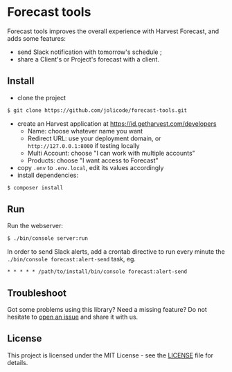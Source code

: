 # Forecast tools

Forecast tools improves the overall experience with Harvest Forecast, and adds some features:

 * send Slack notification with tomorrow's schedule ;
 * share a Client's or Project's forecast with a client.

## Install

 * clone the project

```sh
$ git clone https://github.com/jolicode/forecast-tools.git
```
 * create an Harvest application at https://id.getharvest.com/developers
   * Name: choose whatever name you want
   * Redirect URL: use your deployment domain, or `http://127.0.0.1:8000` if testing locally
   * Multi Account: choose "I can work with multiple accounts"
   * Products: choose "I want access to Forecast"
 * copy `.env` to `.env.local`, edit its values accordingly
 * install dependencies:

```sh
$ composer install
```

## Run

Run the webserver:

```sh
$ ./bin/console server:run
```

In order to send Slack alerts, add a crontab directive to run every minute the `./bin/console forecast:alert-send` task, eg.

```
* * * * * /path/to/install/bin/console forecast:alert-send
```

## Troubleshoot

Got some problems using this library? Need a missing feature?
Do not hesitate to [open an issue](https://github.com/jolicode/forecast-tools/issues)
and share it with us.

## License

This project is licensed under the MIT License - see the [LICENSE](LICENSE.md)
file for details.
